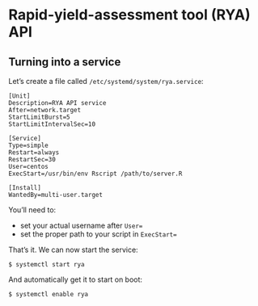 # Rapid-yield-assessment tool (RYA) API

## Turning into a service

Let’s create a file called `/etc/systemd/system/rya.service`:

``` batch
[Unit]
Description=RYA API service
After=network.target
StartLimitBurst=5  
StartLimitIntervalSec=10

[Service]
Type=simple
Restart=always
RestartSec=30
User=centos
ExecStart=/usr/bin/env Rscript /path/to/server.R

[Install]
WantedBy=multi-user.target
```
You’ll need to:

-   set your actual username after  `User=`
-   set the proper path to your script in  `ExecStart=`

That’s it. We can now start the service:

``` shell
$ systemctl start rya
```
And automatically get it to start on boot:
``` shell
$ systemctl enable rya
```